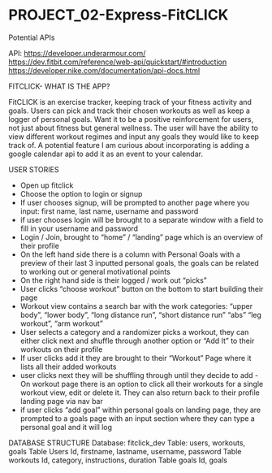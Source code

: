 # PROJECT_02-Express-FitCLICK
Potential APIs

API: https://developer.underarmour.com/
https://dev.fitbit.com/reference/web-api/quickstart/#introduction
https://developer.nike.com/documentation/api-docs.html


FITCLICK- WHAT IS THE APP?

FitCLICK is an exercise tracker, keeping track of your fitness activity and goals. Users can pick and track their chosen workouts as well as keep a logger of personal goals. Want it to be a positive reinforcement for users, not just about fitness but general wellness. The user will have the ability to view different workout regimes and input any goals they would like to keep track of. A potential feature I am curious about incorporating is adding a google calendar api to add it as an event to your calendar. 

USER STORIES
 
- Open up fitclick
- Choose the option to login or signup
- If user chooses signup, will be prompted to another page where you input: first name, last name, username and password
- if user chooses login will be brought to a separate window with a field to fill in your username and password
- Login / Join, brought to “home” / “landing” page which is an overview of their profile
- On the left hand side there is a column with Personal Goals with a preview of their last 3 inputted personal goals, the goals can be related to working out or general motivational points
- On the right hand side is their logged / work out “picks” 
- User clicks “choose workout” button on the bottom to start building their page 
- Workout view contains a search bar with the work categories: “upper body”, “lower body”, “long distance run”, “short distance run” “abs” “leg workout”, “arm workout”
- User selects a category and a randomizer picks a workout, they can either click next and shuffle through another option or “Add It” to their workouts on their profile
- If user clicks add it they are brought to their “Workout” Page where it lists all their added workouts
- user clicks next they will be shuffling through until they decide to add
-On workout page there is an option to click all their workouts for a single workout view, edit or delete it. They can also return back to their profile landing page via nav bar
- if user clicks “add goal” within personal goals on landing page, they are prompted to a goals page with an input section where they can type a personal goal and it will log 

DATABASE STRUCTURE
Database: fitclick_dev
Table: users, workouts, goals 
Table Users
Id, firstname, lastname, username, password
Table workouts
Id, category, instructions, duration
Table goals
Id, goals
